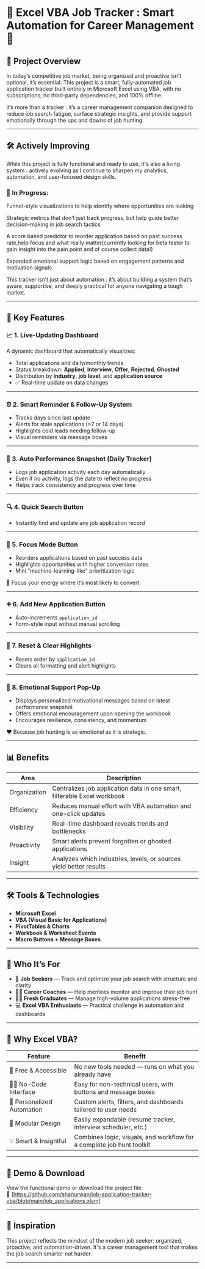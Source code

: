 # 🌟 Excel VBA Job Tracker : Smart Automation for Career Management 🌟

## 🧩 Project Overview

In today’s competitive job market, being organized and proactive isn't optional, it’s essential. This project is a smart, fully-automated job application tracker built entirely in Microsoft Excel using VBA, with no subscriptions, no third-party dependencies, and 100% offline.

It’s more than a tracker : it’s a career management companion designed to reduce job search fatigue, surface strategic insights, and provide support emotionally through the ups and downs of job hunting.

---

## 🛠️ Actively Improving
While this project is fully functional and ready to use, it's also a living system : actively evolving as I continue to sharpen my analytics, automation, and user-focused design skills.

### 🔧 In Progress:
Funnel-style visualizations to help identify where opportunities are leaking 

Strategic metrics that don’t just track progress, but help guide better decision-making in job search tactics 

A score based predictor to reorder application based on past success rate,help focus and what really matter(currently looking for beta tester to gain insight into the pain point and of course collect data!)

Expanded emotional support logic based on engagement patterns and motivation signals

This tracker isn’t just about automation : it’s about building a system that’s aware, supportive, and deeply practical for anyone navigating a tough market.

---

## 🔧 Key Features

### 📈 1. Live-Updating Dashboard
A dynamic dashboard that automatically visualizes:
- Total applications and daily/monthly trends
- Status breakdown: **Applied**, **Interview**, **Offer**, **Rejected**, **Ghosted**
- Distribution by **industry**, **job level**, and **application source**
- ✅ Real-time update on data changes

---

### ⏰ 2. Smart Reminder & Follow-Up System
- Tracks days since last update
- Alerts for stale applications (>7 or 14 days)
- Highlights cold leads needing follow-up
- Visual reminders via message boxes

---

### 📅 3. Auto Performance Snapshot (Daily Tracker)
- Logs job application activity each day automatically
- Even if no activity, logs the date to reflect no progress
- Helps track consistency and progress over time

---

### 🔍 4. Quick Search Button
- Instantly find and update any job application record

---

### 🎯 5. Focus Mode Button
- Reorders applications based on past success data
- Highlights opportunities with higher conversion rates
- Mini "machine-learning-like" prioritization logic

🔎 Focus your energy where it’s most likely to convert.

---

### ➕ 6. Add New Application Button
- Auto-increments `application_id`
- Form-style input without manual scrolling

---

### 🧼 7. Reset & Clear Highlights
- Resets order by `application_id`
- Clears all formatting and alert highlights

---

### 💬 8. Emotional Support Pop-Up
- Displays personalized motivational messages based on latest performance snapshot
- Offers emotional encouragement upon opening the workbook
- Encourages resilience, consistency, and momentum

❤️ Because job hunting is as emotional as it is strategic.

---

## 📊 Benefits

| Area           | Description                                                                  |
|----------------|------------------------------------------------------------------------------|
| Organization   | Centralizes job application data in one smart, filterable Excel workbook     |
| Efficiency     | Reduces manual effort with VBA automation and one-click updates              |
| Visibility     | Real-time dashboard reveals trends and bottlenecks                           |
| Proactivity    | Smart alerts prevent forgotten or ghosted applications                       |
| Insight        | Analyzes which industries, levels, or sources yield better results           |

---

## 🛠 Tools & Technologies

- **Microsoft Excel**
- **VBA (Visual Basic for Applications)**
- **PivotTables & Charts**
- **Workbook & Worksheet Events**
- **Macro Buttons + Message Boxes**

---

## 👥 Who It’s For

- 🎯 **Job Seekers** — Track and optimize your job search with structure and clarity  
- 🧑‍🏫 **Career Coaches** — Help mentees monitor and improve their job hunt  
- 🧑‍🎓 **Fresh Graduates** — Manage high-volume applications stress-free  
- 💻 **Excel VBA Enthusiasts** — Practical challenge in automation and dashboards  

---

## 🚀 Why Excel VBA?

| Feature           | Benefit                                                                 |
|-------------------|-------------------------------------------------------------------------|
| 💸 Free & Accessible | No new tools needed — runs on what you already have                     |
| 👨‍💻 No-Code Interface | Easy for non-technical users, with buttons and message boxes              |
| 🔄 Personalized Automation | Custom alerts, filters, and dashboards tailored to user needs     |
| 🔧 Modular Design     | Easily expandable (resume tracker, interview scheduler, etc.)         |
| 💡 Smart & Insightful | Combines logic, visuals, and workflow for a complete job hunt toolkit |

---

## 📎 Demo & Download

View the functional demo or download the project file:  
🔗 [https://github.com/shanurwan/job-application-tracker-vba/blob/main/job_applications.xlsm]

---

## 🧠 Inspiration

This project reflects the mindset of the modern job seeker: organized, proactive, and automation-driven. It's a career management tool that makes the job search smarter not harder.

---

